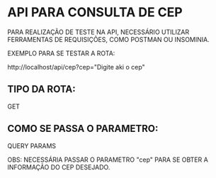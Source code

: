 # API PARA CONSULTA DE CEP

PARA REALIZAÇÃO DE TESTE NA API, NECESSÁRIO UTILIZAR FERRAMENTAS DE REQUISIÇÕES,
COMO POSTMAN OU INSOMINIA.

EXEMPLO PARA SE TESTAR A ROTA:

http://localhost/api/cep?cep="Digite aki o cep"

## TIPO DA ROTA:

GET

## COMO SE PASSA O PARAMETRO:

QUERY PARAMS


OBS: NECESSÁRIA PASSAR O PARAMETRO "cep" PARA SE OBTER A INFORMAÇÃO DO CEP DESEJADO.




